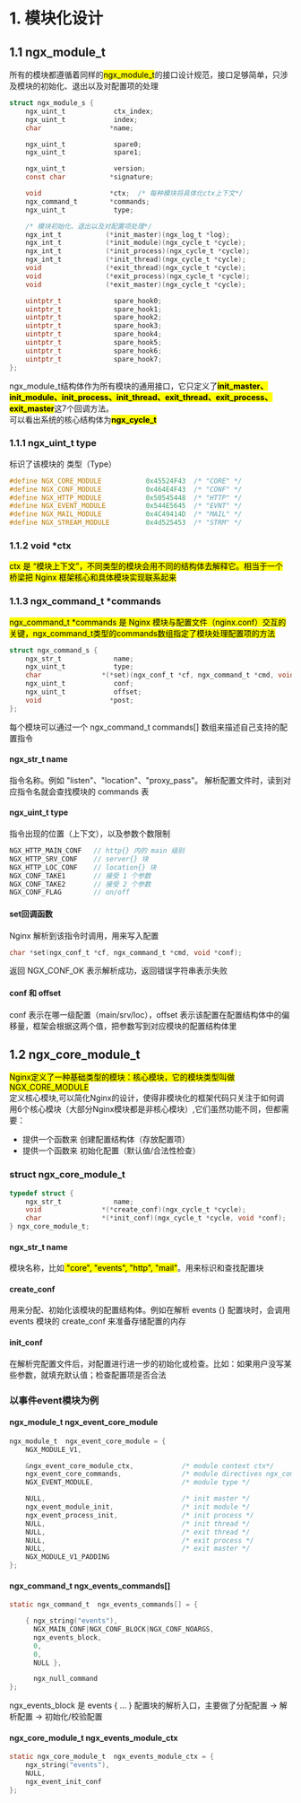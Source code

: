 # 1. 模块化设计
## 1.1 ngx_module_t
所有的模块都遵循着同样的<mark>ngx_module_t</mark>的接口设计规范，接口足够简单，只涉及模块的初始化、退出以及对配置项的处理

```c
struct ngx_module_s {
    ngx_uint_t            ctx_index;
    ngx_uint_t            index;
    char                 *name;

    ngx_uint_t            spare0;
    ngx_uint_t            spare1;

    ngx_uint_t            version;
    const char           *signature;

    void                 *ctx;  /* 每种模块将具体化ctx上下文*/
    ngx_command_t        *commands;
    ngx_uint_t            type;

    /* 模块初始化、退出以及对配置项处理*/
    ngx_int_t           (*init_master)(ngx_log_t *log);
    ngx_int_t           (*init_module)(ngx_cycle_t *cycle);
    ngx_int_t           (*init_process)(ngx_cycle_t *cycle);
    ngx_int_t           (*init_thread)(ngx_cycle_t *cycle);
    void                (*exit_thread)(ngx_cycle_t *cycle);
    void                (*exit_process)(ngx_cycle_t *cycle);
    void                (*exit_master)(ngx_cycle_t *cycle);

    uintptr_t             spare_hook0;
    uintptr_t             spare_hook1;
    uintptr_t             spare_hook2;
    uintptr_t             spare_hook3;
    uintptr_t             spare_hook4;
    uintptr_t             spare_hook5;
    uintptr_t             spare_hook6;
    uintptr_t             spare_hook7;
};
```

ngx_module_t结构体作为所有模块的通用接口，它只定义了<mark>**init_master、init_module、init_process、init_thread、exit_thread、exit_process、exit_master**</mark>这7个回调方法。<br>
可以看出系统的核心结构体为<mark>**ngx_cycle_t**</mark>

### 1.1.1 ngx_uint_t type
标识了该模块的 类型（Type）

```c
#define NGX_CORE_MODULE           0x45524F43  /* "CORE" */
#define NGX_CONF_MODULE           0x464E4F43  /* "CONF" */
#define NGX_HTTP_MODULE           0x50545448  /* "HTTP" */
#define NGX_EVENT_MODULE          0x544E5645  /* "EVNT" */
#define NGX_MAIL_MODULE           0x4C49414D  /* "MAIL" */
#define NGX_STREAM_MODULE         0x4d525453  /* "STRM" */
```

### 1.1.2 void *ctx

<mark>ctx 是 “模块上下文”，不同类型的模块会用不同的结构体去解释它。相当于一个 桥梁把 Nginx 框架核心和具体模块实现联系起来</mark>

### 1.1.3 ngx_command_t *commands
<mark>ngx_command_t *commands 是 Nginx 模块与配置文件（nginx.conf）交互的关键，ngx_command_t类型的commands数组指定了模块处理配置项的方法</mark>

```c
struct ngx_command_s {
    ngx_str_t             name;
    ngx_uint_t            type;
    char               *(*set)(ngx_conf_t *cf, ngx_command_t *cmd, void *conf);
    ngx_uint_t            conf;
    ngx_uint_t            offset;
    void                 *post;
};

```
每个模块可以通过一个 ngx_command_t commands[] 数组来描述自己支持的配置指令

#### ngx_str_t name
指令名称。例如 "listen"、"location"、"proxy_pass"。
解析配置文件时，读到对应指令名就会查找模块的 commands 表

#### ngx_uint_t type
指令出现的位置（上下文），以及参数个数限制

```c
NGX_HTTP_MAIN_CONF   // http{} 内的 main 级别
NGX_HTTP_SRV_CONF    // server{} 块
NGX_HTTP_LOC_CONF    // location{} 块
NGX_CONF_TAKE1       // 接受 1 个参数
NGX_CONF_TAKE2       // 接受 2 个参数
NGX_CONF_FLAG        // on/off
```
#### set回调函数
Nginx 解析到该指令时调用，用来写入配置

```c
char *set(ngx_conf_t *cf, ngx_command_t *cmd, void *conf);
```

返回 NGX_CONF_OK 表示解析成功，返回错误字符串表示失败

#### conf 和 offset
conf 表示在哪一级配置（main/srv/loc），offset 表示该配置在配置结构体中的偏移量，框架会根据这两个值，把参数写到对应模块的配置结构体里

## 1.2 ngx_core_module_t
<mark>Nginx定义了一种基础类型的模块：核心模块，它的模块类型叫做NGX_CORE_MODULE</mark> <br>
定义核心模块,可以简化Nginx的设计，使得非模块化的框架代码只关注于如何调用6个核心模块（大部分Nginx模块都是非核心模块）,它们虽然功能不同，但都需要：
- 提供一个函数来 创建配置结构体（存放配置项）
- 提供一个函数来 初始化配置（默认值/合法性检查）

### struct ngx_core_module_t
```c
typedef struct {
    ngx_str_t             name;
    void               *(*create_conf)(ngx_cycle_t *cycle);
    char               *(*init_conf)(ngx_cycle_t *cycle, void *conf);
} ngx_core_module_t;
```

#### ngx_str_t name
模块名称，比如<mark> "core", "events", "http", "mail"</mark>。用来标识和查找配置块

#### create_conf

用来分配、初始化该模块的配置结构体。例如在解析 events {} 配置块时，会调用 events 模块的 create_conf 来准备存储配置的内存

#### init_conf
在解析完配置文件后，对配置进行进一步的初始化或检查。比如：如果用户没写某些参数，就填充默认值；检查配置项是否合法

### 以事件event模块为例
####  ngx_module_t  ngx_event_core_module
```c
ngx_module_t  ngx_event_core_module = {
    NGX_MODULE_V1,

    &ngx_event_core_module_ctx,            /* module context ctx*/
    ngx_event_core_commands,               /* module directives ngx_command_t*/
    NGX_EVENT_MODULE,                      /* module type */

    NULL,                                  /* init master */
    ngx_event_module_init,                 /* init module */
    ngx_event_process_init,                /* init process */
    NULL,                                  /* init thread */
    NULL,                                  /* exit thread */
    NULL,                                  /* exit process */
    NULL,                                  /* exit master */
    NGX_MODULE_V1_PADDING
};
```

#### ngx_command_t  ngx_events_commands[]

```c
static ngx_command_t  ngx_events_commands[] = {

    { ngx_string("events"),
      NGX_MAIN_CONF|NGX_CONF_BLOCK|NGX_CONF_NOARGS,
      ngx_events_block,
      0,
      0,
      NULL },

      ngx_null_command
};
```
ngx_events_block 是 events { ... } 配置块的解析入口，主要做了分配配置 → 解析配置 → 初始化/校验配置

#### ngx_core_module_t  ngx_events_module_ctx
```c
static ngx_core_module_t  ngx_events_module_ctx = {
    ngx_string("events"),
    NULL,
    ngx_event_init_conf
};
```
